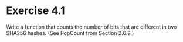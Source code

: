 # Exercise 4.1

Write a function that counts the number of bits that are different in two SHA256 hashes. (See PopCount from Section 2.6.2.)
